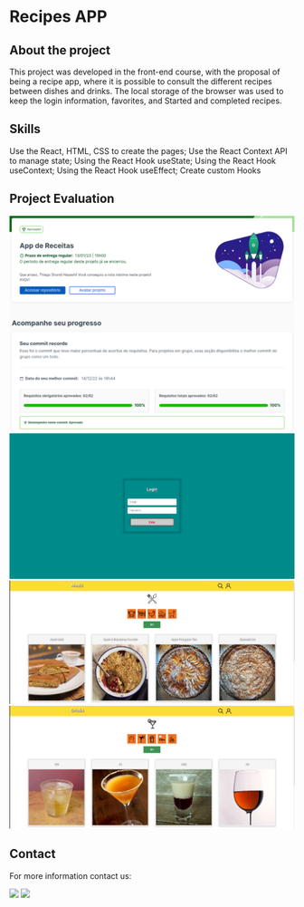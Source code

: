 <h1> Recipes APP </h1>

<h2> About the project </h2>

<div> 

This project was developed in the front-end course, with the proposal of being a recipe app, where it is possible to consult the different recipes between dishes and drinks. The local storage of the browser was used to keep the login information, favorites, and Started and completed recipes.

</div> 

<h2> Skills </h2>

<list> 

Use the React, HTML, CSS to create the pages;
Use the React Context API to manage state;
Using the React Hook useState;
Using the React Hook useContext;
Using the React Hook useEffect;
Create custom Hooks

</list> 

<h2> Project Evaluation </h2>

<img src="images/avaliacao.png"/>

<img src="images/login.png"/>

<img src="images/meals.png"/>

<img src="images/drinks.png"/>

<h2>Contact </h2>

<p> For more information contact us: </p>

<div>
<a href="https://www.linkedin.com/in/thiago-hayashi-037732109/" target="_blank"><img src="https://img.shields.io/badge/-LinkedIn-%230077B5?style=for-the-badge&logo=linkedin&logoColor=white" target="_blank"></a>

<a href = "shundi_hayashi@hotmail.com">
<img src="https://img.shields.io/badge/Microsoft_Outlook-0078D4?style=for-the-badge&logo=microsoft-outlook&logoColor=white" target="_blank">
</a>
</div>
